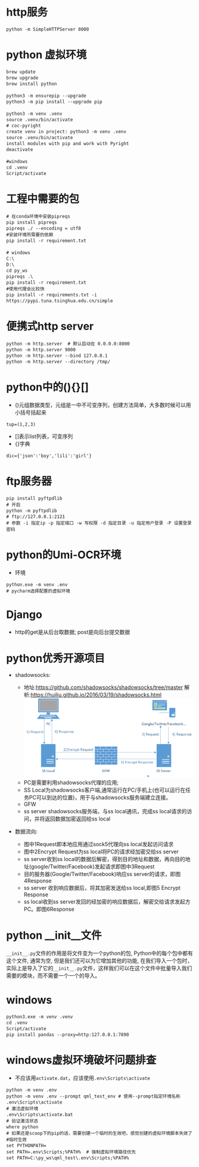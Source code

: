 # http服务

```shell
python -m SimpleHTTPServer 8000
```

# python 虚拟环境

```shell
brew update
brew upgrade
brew install python

python3 -m ensurepip --upgrade
python3 -m pip install --upgrade pip

python3 -m venv .venv
source .venv/bin/activate
# coc-pyright
create venv in project: python3 -m venv .venv
source .venv/bin/activate
install modules with pip and work with Pyright
deactivate

#windows
cd .venv
Script/activate
```

# 工程中需要的包

```shell
# 在conda环境中安装pipreqs
pip install pipreqs
pipreqs ./ --encoding = utf8
#安装环境所需要的依赖
pip install -r requirement.txt

# windows 
C:\
D:\
cd py_ws
pipreqs .\  
pip install -r requirement.txt
#使用代理会比较快
pip install -r requirements.txt -i https://pypi.tuna.tsinghua.edu.cn/simple
```

# 便携式http server

```shell
python -m http.server  # 默认启动在 0.0.0.0:8000
python -m http.server 9000
python -m http.server --bind 127.0.0.1
python -m http.server --directory /tmp/
```

# python中的(){}[]

- ()元组数据类型，元组是一中不可变序列，创建方法简单，大多数时候可以用小括号括起来

```
tup=(1,2,3)
```

- []表示list列表，可变序列
- {}字典

```
dic={'json':'boy','lili':'girl'}
```

# ftp服务器

```shell
pip install pyftpdlib
# 开启
python -m pyftpdlib
# ftp://127.0.0.1:2121
# 参数 -i 指定ip -p 指定端口 -w 写权限 -d 指定目录 -u 指定用户登录 -P 设置登录密码
```

# python的Umi-OCR环境

- 环境

```
python.exe -m venv .env
# pycharm选择配置的虚拟环境
```

# Django

- http的get是从后台取数据; post是向后台提交数据

# python优秀开源项目

- shadowsocks:
  - 地址:https://github.com/shadowsocks/shadowsocks/tree/master
    解析:https://huiliu.github.io/2016/03/19/shadowsocks.html
    ![shadowsocks](./images/whats-shadowsocks-041.png)
  - PC是需要利用shadowsocks代理的应用;
  - SS Local为shadowsocks客户端,通常运行在PC/手机上(也可以运行在任务PC可以到达的位置)，用于与shadowsocks服务端建立连接。
  - GFW
  - ss server shadowsocks服务端，与ss local通讯，完成ss local请求的访问，并将返回数据加密返回给ss local

- 数据流向:
  - 图中1Request即本地应用通过sock5代理向ss local发起访问请求
  - 图中2Encrypt Request为ss local将PC的请求经加密交给ss server
  - ss server收到ss local的数据后解密，得到目的地址和数据，再向目的地址(google/Twitter/Facebook)发起请求即图中3Request
  - 目的服务器(Google/Twitter/Facebook)响应ss server的请求，即图4Response
  - ss server 收到响应数据后，将其加密发送给ss local,即图5 Encrypt Response
  - ss local收到ss server发回的经加密的响应数据后，解密交给请求发起方PC。即图6Response

# python __init__文件

`__init__.py`文件的作用是将文件变为一个python的包, Python中的每个包中都有这个文件, 通常为空, 但是我们还可以为它增加其他的功能,
在我们导入一个包时，实际上是导入了它的`__init__.py`文件，这样我们可以在这个文件中批量导入我们需要的模块，而不需要一个一个的导入。

# windows

```
python3.exe -m venv .venv
cd .venv
Script/activate
pip install pandas --proxy=http:127.0.0.1:7890
```

# windows虚拟环境破坏问题排查

- 不应该用`activate.dat`，应该使用`.env\Scripts\activate`

```
python -m venv .env
python -m venv .env --prompt qml_test_env # 使用--prompt指定环境名称
.env\Scripts\activate
# 激活虚拟环境
.env\Scripts\activate.bat
# 验证激活状态
where python
# 如果还是scoop下的pip的话，需要创建一个临时的生效吧，感觉创建的虚拟环境脚本失效了
#临时生效
set PYTHONPATH=
set PATH=.env\Scripts;%PATH%  # 强制虚拟环境路径优先
set PATH=C:\py_ws\qml_test\.env\Scripts;%PATH%
```
